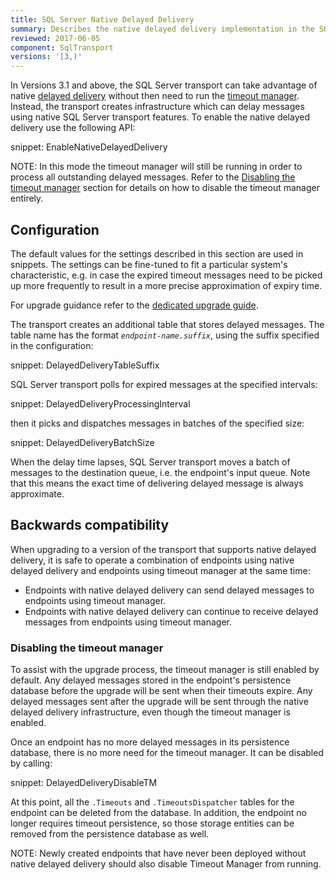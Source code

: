 ```yaml
---
title: SQL Server Native Delayed Delivery
summary: Describes the native delayed delivery implementation in the SQL Server transport
reviewed: 2017-06-05
component: SqlTransport
versions: '[3,)'
---
```


In Versions 3.1 and above, the SQL Server transport can take advantage of native [delayed delivery](/nservicebus/messaging/delayed-delivery.md) without then need to run the [timeout manager](/nservicebus/messaging/timeout-manager.md). Instead, the transport creates infrastructure which can delay messages using native SQL Server transport features. To enable the native delayed delivery use the following API:

snippet: EnableNativeDelayedDelivery

NOTE: In this mode the timeout manager will still be running in order to process all outstanding delayed messages. Refer to the [Disabling the timeout manager](/transports/sql/native-delayed-delivery.md#backwards-compatibility-disabling-the-timeout-manager) section for details on how to disable the timeout manager entirely.


## Configuration

The default values for the settings described in this section are used in snippets. The settings can be fine-tuned to fit a particular system's characteristic, e.g. in case the expired timeout messages need to be picked up more frequently to result in a more precise approximation of expiry time.

For upgrade guidance refer to the [dedicated upgrade guide](/transports/upgrades/sqlserver-3to31.md).

The transport creates an additional table that stores delayed messages. The table name has the format _`endpoint-name.suffix`_, using the suffix specified in the configuration:

snippet: DelayedDeliveryTableSuffix

SQL Server transport polls for expired messages at the specified intervals:

snippet: DelayedDeliveryProcessingInterval

then it picks and dispatches messages in batches of the specified size:

snippet: DelayedDeliveryBatchSize

When the delay time lapses, SQL Server transport moves a batch of messages to the destination queue, i.e. the endpoint's input queue. Note that this means the exact time of delivering delayed message is always approximate.


## Backwards compatibility

When upgrading to a version of the transport that supports native delayed delivery, it is safe to operate a combination of endpoints using native delayed delivery and endpoints using timeout manager at the same time:

 * Endpoints with native delayed delivery can send delayed messages to endpoints using timeout manager. 
 * Endpoints with native delayed delivery can continue to receive delayed messages from endpoints using timeout manager.


### Disabling the timeout manager

To assist with the upgrade process, the timeout manager is still enabled by default. Any delayed messages stored in the endpoint's persistence database before the upgrade will be sent when their timeouts expire. Any delayed messages sent after the upgrade will be sent through the native delayed delivery infrastructure, even though the timeout manager is enabled.

Once an endpoint has no more delayed messages in its persistence database, there is no more need for the timeout manager. It can be disabled by calling:

snippet: DelayedDeliveryDisableTM

At this point, all the `.Timeouts` and `.TimeoutsDispatcher` tables for the endpoint can be deleted from the database. In addition, the endpoint no longer requires timeout persistence, so those storage entities can be removed from the persistence database as well.

NOTE: Newly created endpoints that have never been deployed without native delayed delivery should also disable Timeout Manager from running.
